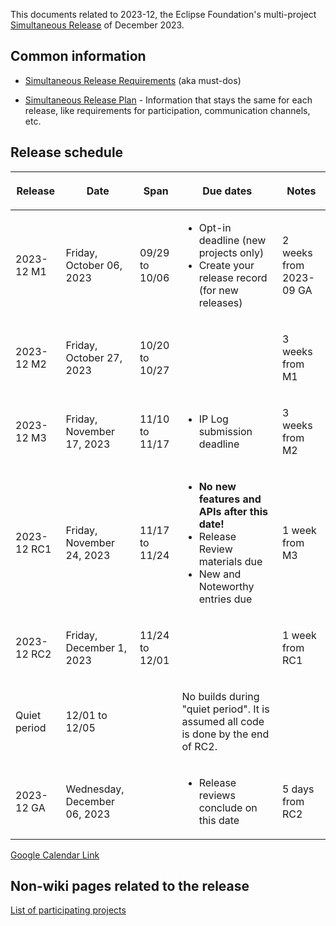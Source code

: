 This documents related to 2023-12, the Eclipse Foundation's
multi-project [Simultaneous Release](../Simultaneous_Release.md) of
December 2023.

## Common information

-   [Simultaneous Release
    Requirements](Simultaneous_Release_Requirements.md)
    (aka must-dos)

<!-- -->

-   [Simultaneous Release
    Plan](Simultaneous_Release_Plan.md) - Information
    that stays the same for each release, like requirements for
    participation, communication channels, etc.

## Release schedule

<table>
<thead>
<tr class="header">
<th><p>Release</p></th>
<th><p>Date</p></th>
<th><p>Span</p></th>
<th><p>Due dates</p></th>
<th><p>Notes</p></th>
</tr>
</thead>
<tbody>
<tr class="odd">
<td><p>2023-12 M1</p></td>
<td><p>Friday, October 06, 2023</p></td>
<td><p>09/29 to 10/06</p></td>
<td><ul>
<li>Opt-in deadline (new projects only)</li>
<li>Create your release record (for new releases)</li>
</ul></td>
<td><p>2 weeks from 2023-09 GA</p></td>
</tr>
<tr class="even">
<td><p>2023-12 M2</p></td>
<td><p>Friday, October 27, 2023</p></td>
<td><p>10/20 to 10/27</p></td>
<td></td>
<td><p>3 weeks from M1</p></td>
</tr>
<tr class="odd">
<td><p>2023-12 M3</p></td>
<td><p>Friday, November 17, 2023</p></td>
<td><p>11/10 to 11/17</p></td>
<td><ul>
<li>IP Log submission deadline</li>
</ul></td>
<td><p>3 weeks from M2</p></td>
</tr>
<tr class="even">
<td><p>2023-12 RC1</p></td>
<td><p>Friday, November 24, 2023</p></td>
<td><p>11/17 to 11/24</p></td>
<td><ul>
<li><strong>No new features and APIs after this date!</strong></li>
<li>Release Review materials due</li>
<li>New and Noteworthy entries due</li>
</ul></td>
<td><p>1 week from M3</p></td>
</tr>
<tr class="odd">
<td><p>2023-12 RC2</p></td>
<td><p>Friday, December 1, 2023</p></td>
<td><p>11/24 to 12/01</p></td>
<td></td>
<td><p>1 week from RC1</p></td>
</tr>
<tr class="even">
<td><p>Quiet period</p></td>
<td><p>12/01 to 12/05</p></td>
<td></td>
<td><p>No builds during "quiet period". It is assumed all code is done
by the end of RC2.</p></td>
<td></td>
</tr>
<tr class="odd">
<td><p>2023-12 GA</p></td>
<td><p>Wednesday, December 06, 2023</p></td>
<td></td>
<td><ul>
<li>Release reviews conclude on this date</li>
</ul></td>
<td><p>5 days from RC2</p></td>
</tr>
</tbody>
</table>

<!-- googlecalendar width="600" height="400" title="Planning Council Calendar">gchs7nm4nvpm837469ddj9tjlk@group.calendar.google.com&dates=20231201%2F20231231</googlecalendar -->
[Google Calendar Link](https://calendar.google.com/calendar/embed?src=gchs7nm4nvpm837469ddj9tjlk@group.calendar.google.com&dates=20231201%2F20231231&hl=en&mode=AGENDA)

## Non-wiki pages related to the release

[List of participating
projects](https://projects.eclipse.org/releases/2023-12)

